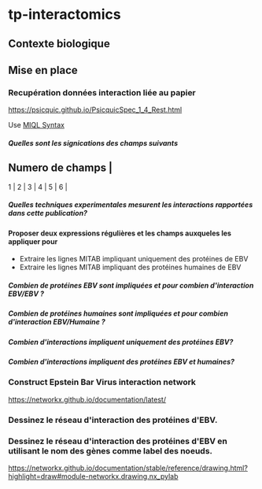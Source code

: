 # tp-interactomics


## Contexte biologique

## Mise en place

### Recupération données interaction liée au papier

https://psicquic.github.io/PsicquicSpec_1_4_Rest.html

Use [MIQL Syntax](https://psicquic.github.io/MiqlReference.html)

##### Quelles sont les signications des champs suivants

Numero de champs | 
----------------------------
1 |
2 |
3 |
4 |
5 |
6 |

##### Quelles techniques experimentales mesurent les interactions rapportées dans cette publication?

#### Proposer deux expressions régulières et les champs auxqueles les appliquer pour
* Extraire les lignes MITAB impliquant uniquement des protéines de EBV
* Extraire les lignes MITAB impliquant des protéines humaines de EBV 

##### Combien de protéines EBV sont impliquées et pour combien d'interaction EBV/EBV ?

##### Combien de protéines humaines sont impliquées et pour combien d'interaction EBV/Humaine ?

##### Combien d'interactions impliquent uniquement des protéines EBV?

##### Combien d'interactions impliquent des protéines EBV et humaines?

### Construct Epstein Bar Virus interaction network
https://networkx.github.io/documentation/latest/

### Dessinez le réseau d'interaction des protéines d'EBV.
### Dessinez le réseau d'interaction des protéines d'EBV en utilisant le nom des gènes comme label des noeuds.
https://networkx.github.io/documentation/stable/reference/drawing.html?highlight=draw#module-networkx.drawing.nx_pylab